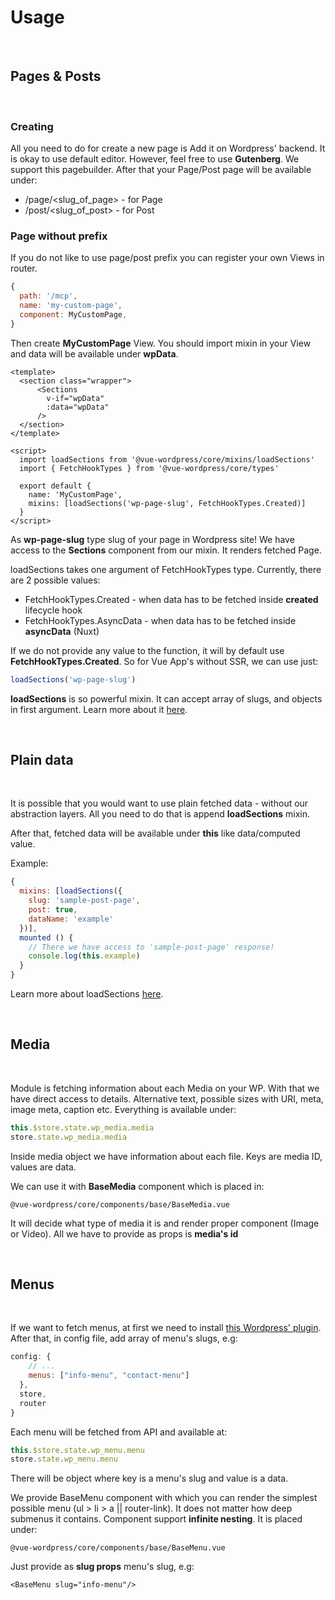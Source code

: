 # Usage

<br>

## Pages & Posts

<br>

### Creating
All you need to do for create a new page is Add it on Wordpress' backend. It is okay to use default editor. However, feel free to use **Gutenberg**. We support this pagebuilder. After that your Page/Post page will be available under: 
- /page/<slug_of_page> - for Page
- /post/<slug_of_post> - for Post

### Page without prefix
If you do not like to use page/post prefix you can register your own Views in router. 
```js
{
  path: '/mcp',
  name: 'my-custom-page',
  component: MyCustomPage,
}
```

Then create **MyCustomPage** View. You should import mixin in your View and data will be available under **wpData**.

```vue
<template>
  <section class="wrapper">
      <Sections
        v-if="wpData"
        :data="wpData"
      />
  </section>
</template>

<script>
  import loadSections from '@vue-wordpress/core/mixins/loadSections'
  import { FetchHookTypes } from '@vue-wordpress/core/types'

  export default {
    name: 'MyCustomPage',
    mixins: [loadSections('wp-page-slug', FetchHookTypes.Created)]
  }
</script>
```

As **wp-page-slug** type slug of your page in Wordpress site!
We have access to the **Sections** component from our mixin. It renders fetched Page. 

loadSections takes one argument of FetchHookTypes type. Currently, there are 2 possible values:
- FetchHookTypes.Created - when data has to be fetched inside __created__ lifecycle hook
- FetchHookTypes.AsyncData - when data has to be fetched inside __asyncData__ (Nuxt)

If we do not provide any value to the function, it will by default use __FetchHookTypes.Created__. So for Vue App's without SSR, we can use just:
```js
loadSections('wp-page-slug')
```

**loadSections** is so powerful mixin. It can accept array of slugs, and objects in first argument. Learn more about it [here](/api/loadSections/).

<br>

## Plain data

<br>

It is possible that you would want to use plain fetched data - without our abstraction layers. All you need to do that is append **loadSections** mixin.

After that, fetched data will be available under **this** like data/computed value.

Example: 
```js
{
  mixins: [loadSections({
    slug: 'sample-post-page',
    post: true,
    dataName: 'example'
  })],
  mounted () {
    // There we have access to 'sample-post-page' response!
    console.log(this.example)
  }
}
```

Learn more about loadSections [here](/api/loadSections/).

<br>

## Media

<br>

Module is fetching information about each Media on your WP. With that we have direct access to details. Alternative text, possible sizes with URI, meta, image meta, caption etc. Everything is available under:
```js
this.$store.state.wp_media.media
store.state.wp_media.media
```

Inside media object we have information about each file. Keys are media ID, values are data.

We can use it with **BaseMedia** component which is placed in:
```
@vue-wordpress/core/components/base/BaseMedia.vue
```
It will decide what type of media it is and render proper component (Image or Video). All we have to provide as props is **media's id**

<br>

## Menus

<br>

If we want to fetch menus, at first we need to install [this Wordpress' plugin](https://pl.wordpress.org/plugins/wp-rest-api-v2-menus/). After that, in config file, add array of menu's slugs, e.g:
```js
config: {
    // ...
    menus: ["info-menu", "contact-menu"]
  },
  store,
  router
}
```

Each menu will be fetched from API and available at:
```js
this.$store.state.wp_menu.menu
store.state.wp_menu.menu
```

There will be object where key is a menu's slug and value is a data. 

We provide BaseMenu component with which you can render the simplest possible menu (ul > li > a || router-link). It does not matter how deep submenus it contains. Component support __infinite nesting__. It is placed under:
```
@vue-wordpress/core/components/base/BaseMenu.vue
```

Just provide as __slug props__ menu's slug, e.g:
```vue
<BaseMenu slug="info-menu"/>
```

<br>

